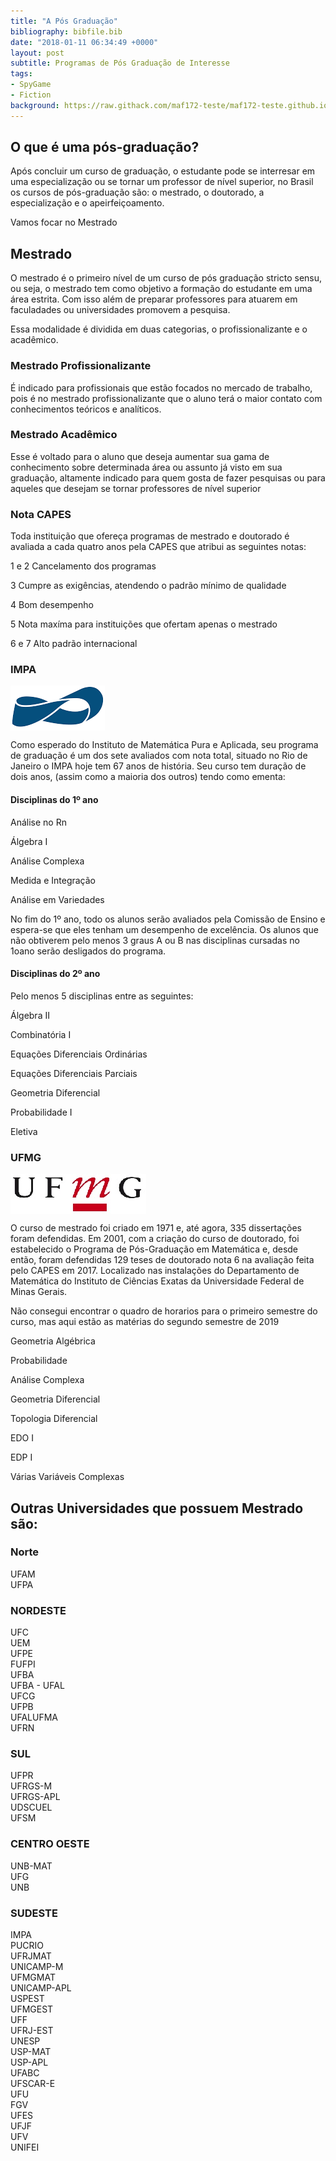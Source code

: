 ```yaml
---
title: "A Pós Graduação"
bibliography: bibfile.bib
date: "2018-01-11 06:34:49 +0000"
layout: post
subtitle: Programas de Pós Graduação de Interesse
tags:
- SpyGame
- Fiction
background: https://raw.githack.com/maf172-teste/maf172-teste.github.io/master/img/PosGraduacao.jpg
---
```


**O que é uma pós-graduação?**
------------------------------

Após concluir um curso de graduação, o estudante pode se interresar em
uma especialização ou se tornar um professor de nível superior, no
Brasil os cursos de pós-graduação são: o mestrado, o doutorado, a
especialização e o apeirfeiçoamento.

Vamos focar no Mestrado

Mestrado
--------

O mestrado é o primeiro nível de um curso de pós graduação stricto
sensu, ou seja, o mestrado tem como objetivo a formação do estudante em
uma área estrita. Com isso além de preparar professores para atuarem em
faculadades ou universidades promovem a pesquisa.

Essa modalidade é dividida em duas categorias, o profissionalizante e o
acadêmico.

### Mestrado Profissionalizante

É indicado para profissionais que estão focados no mercado de trabalho,
pois é no mestrado profissionalizante que o aluno terá o maior contato
com conhecimentos teóricos e analíticos.

### Mestrado Acadêmico

Esse é voltado para o aluno que deseja aumentar sua gama de conhecimento
sobre determinada área ou assunto já visto em sua graduação, altamente
indicado para quem gosta de fazer pesquisas ou para aqueles que desejam
se tornar professores de nível superior

### Nota CAPES

Toda instituição que ofereça programas de mestrado e doutorado é
avaliada a cada quatro anos pela CAPES que atribui as seguintes notas:

1 e 2 Cancelamento dos programas

3 Cumpre as exigências, atendendo o padrão mínimo de qualidade

4 Bom desempenho

5 Nota maxíma para instituições que ofertam apenas o mestrado

6 e 7 Alto padrão internacional

### IMPA

<img src="\img\download.png" style="display: block; margin: auto auto auto 0;" />

Como esperado do Instituto de Matemática Pura e Aplicada, seu programa
de graduação é um dos sete avaliados com nota total, situado no Rio de
Janeiro o IMPA hoje tem 67 anos de história. Seu curso tem duração de
dois anos, (assim como a maioria dos outros) tendo como ementa:

#### Disciplinas do 1º ano

Análise no Rn

Álgebra I

Análise Complexa

Medida e Integração

Análise em Variedades

No fim do 1º ano, todo os alunos serão avaliados pela Comissão de Ensino
e espera-se que eles tenham um desempenho de excelência. Os alunos que
não obtiverem pelo menos 3 graus A ou B nas disciplinas cursadas no
1oano serão desligados do programa.

#### Disciplinas do 2º ano

Pelo menos 5 disciplinas entre as seguintes:

Álgebra II

Combinatória I

Equações Diferenciais Ordinárias

Equações Diferenciais Parciais

Geometria Diferencial

Probabilidade I

Eletiva

### UFMG

<img src="\img\ufmg-social.jpg" style="display: block; margin: auto auto auto 0;" />

O curso de mestrado foi criado em 1971 e, até agora, 335 dissertações
foram defendidas. Em 2001, com a criação do curso de doutorado, foi
estabelecido o Programa de Pós-Graduação em Matemática e, desde então,
foram defendidas 129 teses de doutorado nota 6 na avaliação feita pelo
CAPES em 2017. Localizado nas instalações do Departamento de Matemática
do Instituto de Ciências Exatas da Universidade Federal de Minas Gerais.

Não consegui encontrar o quadro de horarios para o primeiro semestre do
curso, mas aqui estão as matérias do segundo semestre de 2019

Geometria Algébrica

Probabilidade

Análise Complexa

Geometria Diferencial

Topologia Diferencial

EDO I

EDP I

Várias Variáveis Complexas

## Outras Universidades que possuem Mestrado são:

### Norte

UFAM <br />
UFPA <br />

### NORDESTE

UFC <br />
UEM <br />
UFPE <br />
FUFPI <br />
UFBA <br />
UFBA - UFAL <br />
UFCG <br />
UFPB <br />
UFALUFMA <br />
UFRN <br />

### SUL

UFPR <br />
UFRGS-M <br />
UFRGS-APL <br />
UDSCUEL <br />
UFSM <br />

### CENTRO OESTE

UNB-MAT <br />
UFG <br />
UNB <br />

### SUDESTE

IMPA <br />
PUCRIO <br />
UFRJMAT <br />
UNICAMP-M <br />
UFMGMAT <br />
UNICAMP-APL <br />
USPEST <br />
UFMGEST <br />
UFF <br />
UFRJ-EST <br />
UNESP <br />
USP-MAT <br />
USP-APL <br />
UFABC <br />
UFSCAR-E <br />
UFU <br />
FGV <br />
UFES <br />
UFJF <br />
UFV <br />
UNIFEI <br />
